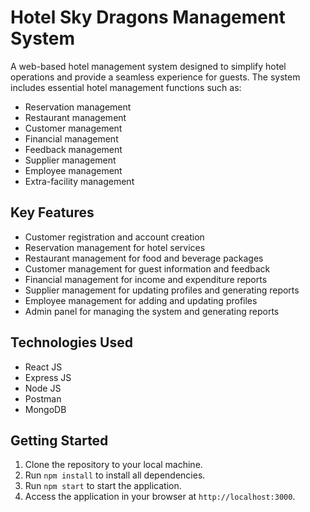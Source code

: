 
<h1>Hotel Sky Dragons Management System</h1>

<p>A web-based hotel management system designed to simplify hotel operations and provide a seamless experience for guests. The system includes essential hotel management functions such as:</p>

<ul>
  <li>Reservation management</li>
  <li>Restaurant management</li>
  <li>Customer management</li>
  <li>Financial management</li>
  <li>Feedback management</li>
  <li>Supplier management</li>
  <li>Employee management</li>
  <li>Extra-facility management</li>
</ul>

<h2>Key Features</h2>
<ul>
  <li>Customer registration and account creation</li>
  <li>Reservation management for hotel services</li>
  <li>Restaurant management for food and beverage packages</li>
  <li>Customer management for guest information and feedback</li>
  <li>Financial management for income and expenditure reports</li>
  <li>Supplier management for updating profiles and generating reports</li>
  <li>Employee management for adding and updating profiles</li>
  <li>Admin panel for managing the system and generating reports</li>
</ul>

<h2>Technologies Used</h2>
<ul>
  <li>React JS</li>
  <li>Express JS</li>
  <li>Node JS</li>
  <li>Postman</li>
  <li>MongoDB</li>
</ul>

<h2>Getting Started</h2>
<ol>
  <li>Clone the repository to your local machine.</li>
  <li>Run <code>npm install</code> to install all dependencies.</li>
  <li>Run <code>npm start</code> to start the application.</li>
  <li>Access the application in your browser at <code>http://localhost:3000</code>.</li>
</ol>
